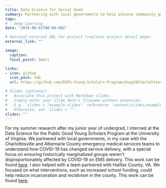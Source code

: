 ```yaml
---
title: Data Science for Social Good
summary: Partnering with local governments to help achieve community goals. 
tags:
# - Deep Learning
date: "2019-08-01T00:00:00Z"

# Optional external URL for project (replaces project detail page).
external_link: ""

image:
  caption:
  focal_point: Smart

links:
- icon: github
  icon_pack: fab
  url: https://github.com/DSPG-Young-Scholars-Program/dspg20CharlottesvilleEMSEquity

# Slides (optional).
#   Associate this project with Markdown slides.
#   Simply enter your slide deck's filename without extension.
#   E.g. `slides = "example-slides"` references `content/slides/example-slides.md`.
#   Otherwise, set `slides = ""`.
slides: ""
---
```


For my summer research after my junior year of undergrad, I interned at the Data Science for the Public Good Young Scholars Program at the University of Virginia. We partnered with local governments, in my case with the Charlottesville and Albemarle County emergency medical services teams to understand how COVID-19 has changed service delivery, with a special focus on ensuring historically marginalized groups weren't disproportionately affected by COVID-19 on EMS delivery. This work can be found [here](https://dspg-young-scholars-program.github.io/dspg20CharlottesvilleEMSEquity/). I also helped with a team partnered with Halifax County, VA. We focused on what interventions, such as increased school funding, could help reduce incarceration and recidivism in the county. This work can be found [here](https://dspg-young-scholars-program.github.io/dspg20halifax/).